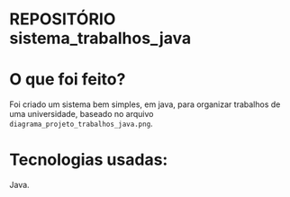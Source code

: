 # REPOSITÓRIO sistema_trabalhos_java

# O que foi feito?
Foi criado um sistema bem simples, em java, para organizar trabalhos de uma universidade, baseado no arquivo `diagrama_projeto_trabalhos_java.png`.

# Tecnologias usadas:
Java.
